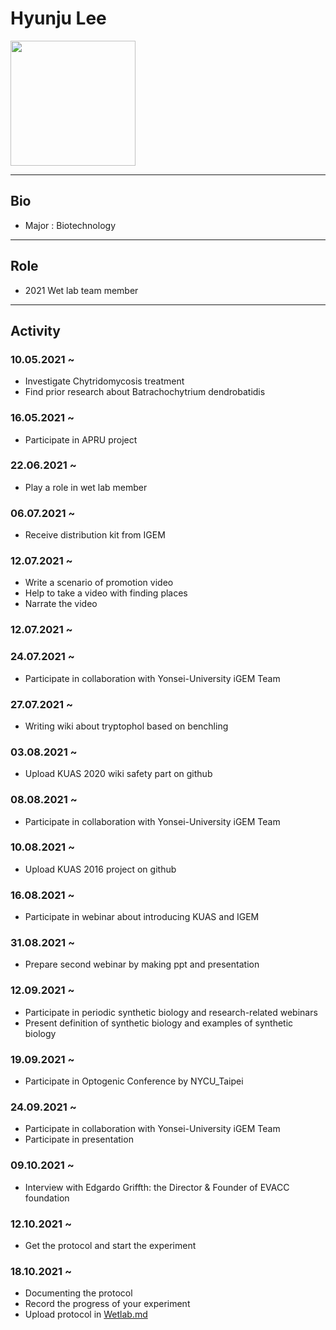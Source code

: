 
# Hyunju Lee
<img src="https://user-images.githubusercontent.com/79410957/138148514-38c9d41e-801c-48fc-9fe0-d37d143277d2.jpg" height="200px" width="200px">

---

## Bio
* Major : Biotechnology

---

## Role
* 2021 Wet lab team member

---

## Activity
### 10.05.2021 ~ 
* Investigate Chytridomycosis treatment
* Find prior research about Batrachochytrium dendrobatidis

### 16.05.2021 ~
* Participate in APRU project

### 22.06.2021 ~
* Play a role in wet lab member

### 06.07.2021 ~
* Receive distribution kit from IGEM

### 12.07.2021 ~
* Write a scenario of promotion video
* Help to take a video with finding places
* Narrate the video

### 12.07.2021 ~

### 24.07.2021 ~
* Participate in collaboration with Yonsei-University iGEM Team

### 27.07.2021 ~
* Writing wiki about tryptophol based on benchling

### 03.08.2021 ~
* Upload KUAS 2020 wiki safety part on github

### 08.08.2021 ~
* Participate in collaboration with Yonsei-University iGEM Team

### 10.08.2021 ~
* Upload KUAS 2016 project on github

### 16.08.2021 ~
* Participate in webinar about introducing KUAS and IGEM

### 31.08.2021 ~
* Prepare second webinar by making ppt and presentation

### 12.09.2021 ~
* Participate in periodic synthetic biology and research-related webinars
* Present definition of synthetic biology and examples of synthetic biology

### 19.09.2021 ~
* Participate in Optogenic Conference by NYCU_Taipei

### 24.09.2021 ~
* Participate in collaboration with Yonsei-University iGEM Team
* Participate in presentation

### 09.10.2021 ~
* Interview with Edgardo Griffth: the Director & Founder of EVACC foundation

### 12.10.2021 ~
* Get the protocol and start the experiment

### 18.10.2021 ~
* Documenting the protocol
* Record the progress of your experiment
* Upload protocol in [Wetlab.md](https://github.com/KUAS-Korea/KUAS-2021-igem/blob/main/Lab/WetLab.md)

